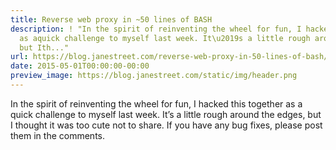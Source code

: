 ```yaml
---
title: Reverse web proxy in ~50 lines of BASH
description: ! "In the spirit of reinventing the wheel for fun, I hacked this together
  as aquick challenge to myself last week. It\u2019s a little rough around the edges,
  but Ith..."
url: https://blog.janestreet.com/reverse-web-proxy-in-50-lines-of-bash/
date: 2015-05-01T00:00:00-00:00
preview_image: https://blog.janestreet.com/static/img/header.png
---
```


<p>In the spirit of reinventing the wheel for fun, I hacked this together as a
quick challenge to myself last week. It’s a little rough around the edges, but I
thought it was too cute not to share. If you have any bug fixes, please post
them in the comments.</p>
